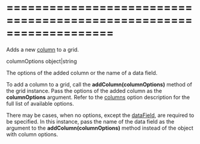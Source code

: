 <!--**
/*-------------------------------------------
    Auto-generated file. Do not modify.
-------------------------------------------

**-->
===================================================================
===================================================================

<!--shortDescription-->
Adds a new [column](/Documentation/Guide/Widgets/DataGrid/Visual_Elements/#Grid_Columns) to a grid.
<!--/shortDescription-->

<!--paramName1-->columnOptions<!--/paramName1-->
<!--paramType1-->object|string<!--/paramType1-->
<!--paramDescription1-->
The options of the added column or the name of a data field.
<!--/paramDescription1-->

<!--fullDescription-->
To add a column to a grid, call the **addColumn(columnOptions)** method of the grid instance. Pass the options of the added column as the **columnOptions** argument. Refer to the [columns](/Documentation/ApiReference/UI_Widgets/dxDataGrid/Configuration/columns/) option description for the full list of available options.

There may be cases, when no options, except the [dataField](/Documentation/ApiReference/UI_Widgets/dxDataGrid/Configuration/columns/#dataField), are required to be specified. In this instance, pass the name of the data field as the argument to the **addColumn(columnOptions)** method instead of the object with column options.
<!--/fullDescription-->